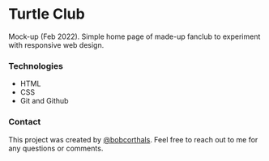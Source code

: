 # Turtle Club

Mock-up (Feb 2022). Simple home page of made-up fanclub to experiment with responsive web design.

### Technologies

* HTML
* CSS
* Git and Github

### Contact

This project was created by [@bobcorthals](https://github.com/bobcorthals). Feel free to reach out to me for any questions or comments.